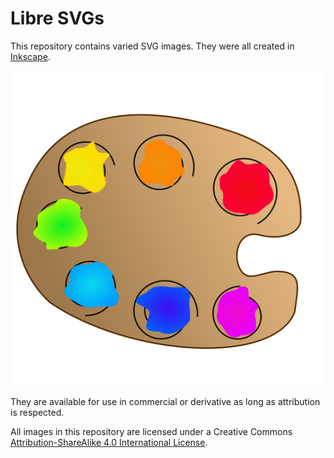 # Libre SVGs

This repository contains varied SVG images. They were all created in [Inkscape][inkscape].

![Color pallet](color-pallet.svg)

They are available for use in commercial or derivative as long as attribution is respected.

All images in this repository are licensed under a Creative Commons
[Attribution-ShareAlike 4.0 International License][cc-by-sa].

[inkscape]: https://inkscape.org/
[cc-by-sa]: http://creativecommons.org/licenses/by-sa/4.0/
